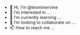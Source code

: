 - 👋 Hi, I’m @teominervine
- 👀 I’m interested in ...
- 🌱 I’m currently learning ...
- 💞️ I’m looking to collaborate on ...
- 📫 How to reach me ...

<!---
teominervine/teominervine is a ✨ special ✨ repository because its `README.md` (this file) appears on your GitHub profile.
You can click the Preview link to take a look at your changes.
--->
